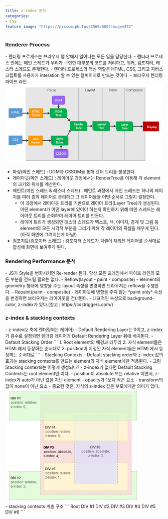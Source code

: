 ```yaml
---
title: z-index 분석
categories:
- CSS
feature_image: "https://picsum.photos/2560/600?image=872"
---
```


<h3>Renderer Process</h3>
- 렌더링 프로세스는 브라우저 탭 안에서 일어나는 모든 일을 담당한다.
- 렌더러 프로세스 안에는 메인 스레드가 우리가 구현한 대부분의 코드를 처리하고, 워커, 컴포지터, 래스터 스레드도 존재한다.
- 렌더러 프로세스의 핵심 역할은 HTML, CSS, 그리고 자바스크립트를 사용자가 interation 할 수 있는 웹피이지로 만드는 것이다.
- 브라우저 렌더링 파이프 라인

<div><img src= "/assets/img/post/rendering_pipeline.png"></div>


- 파싱(메인 스레드) : DOM과 CSSOM을 통해 렌더 트리를 생성한다.
- 레이아웃(메인 스레드) : 레이아웃 과정에서는 RenderTree를 이용해 각 element의 크기와 위치를 계산한다.
- 페인트(메인 스레드 & 래스터 스레드) : 페인트 과정에서 메인 스레드는 하나의 페이지를 여러 층의 레이어로 분리하고 그 레이어들을 어떤 순서로 그릴지 결정한다.
    - 이 과정에서 레이아웃 트리를 기반으로 레이어 트리(Layer Tree)가 생성된다. 어떤 element가 어떤 layer에 있어야 하는지 확인하기 위해 메인 스레드는 레이아웃 트리를 순회하며 레이어 트리를 만든다.
    - 레이어 트리가 생성되면 래스터 스레드가 텍스트, 색, 이미지, 경계 및 그림 등 element의 모든 시각적 부분을 그리기 위해 각 레이어의 픽셀을 채우게 된다.(아직 화면에 그려지는게 아님!)
- 컴포지트(컴포지터 스레드) : 컴포지터 스레드가 픽셀이 채워진 레이어를 순서대로 합성해 화면에 보여주게 된다.

<h3>Rendering Performance 분석</h3>
- JS가 Style을 변화시키면 Re-render 된다. 항상 모든 프레임에서 파이프 라인의 모든 부분을 건드릴 필요는 없다.
- Reflow(layout - paint - composite)
    - element의 geometry 형태에 영향을 주는 layout 속성을 변경하면 브라우저는 reflow을 수행한다.
- Repaint(paint - composite)
    - 레이아웃에 영향을 주지 않는 *paint only* 속성을 변경하면 브라우저는 레이아웃을 건너뛴다.
- 대표적인 속성으로 background-color, z-index가 있다.(참고 : https://csstriggers.com/)<h3>z-index & stacking contexts</h3>
- z-index(z 축에 렌더링되는 레이어)
    - Default Rendering Layer는 0이고, z-index가 음수로 설정되면 렌더링 레이어가 Default Rendering Layer 뒤에 배치된다.
- Default Stacking Order
```
1. Root element의 배경과 테두리
2. 자식 element들은 HTML에서 등장하는 순서대로
3. position이 지정된 자식 element들은 HTML에서 등장하는 순서대로
```
- Stacking Contexts
    - Default stacking order와 z-index 값의 효과는 stacking contexts를 만드는 element의 자식 element에만 적용된다.
    - 그럼 Stacking contexts는 어떻게 생성되나?
        - z-index가 없다면 Default Stacking Contexts는 root element인 <html>이다.
        - position이 absolute 또는 relative 이면서, z-index가 auto가 아닌 값을 지닌 element
        - opacity가 1보다 작은 요소
        - transform의 값이 none이 아닌 요소
    - 중요한 것은, 자식의 z-index 값은 부모에게만 의미가 있다.
<div><img src= "/assets/img/post/z_index_example.png"></div>
- stacking contexts 계층 구조
```
Root
	DIV #1
	DIV #2
	DIV #3
		DIV #4
		DIV #5
		DIV #6
```